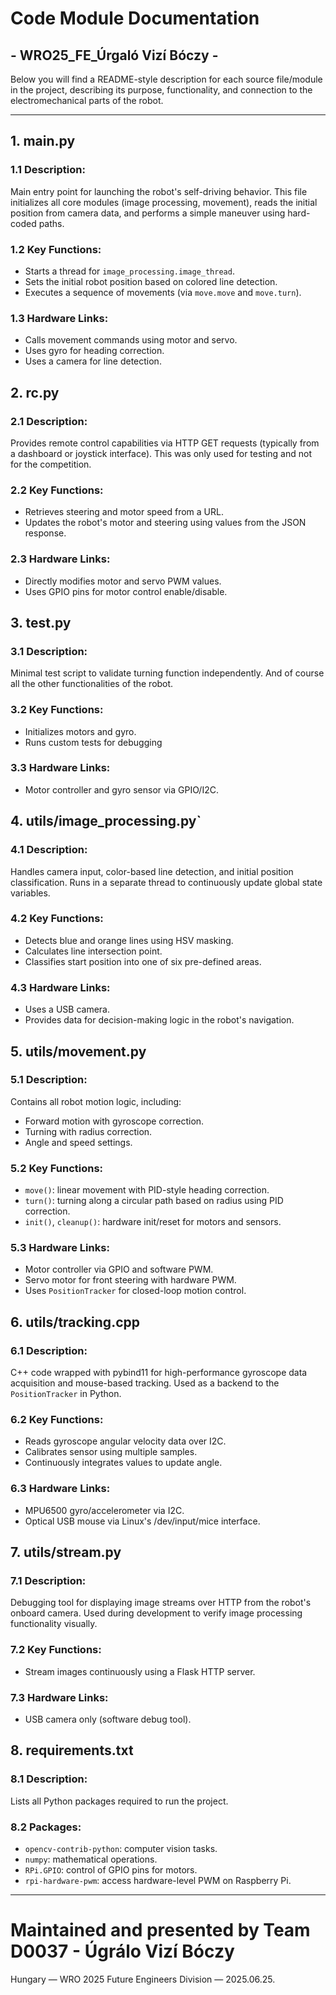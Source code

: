 # Code Module Documentation 
## - WRO25_FE_Úrgaló Vizí Bóczy -

Below you will find a README-style description for each source file/module in the project, describing its purpose, functionality, and connection to the electromechanical parts of the robot. 

---
## 1. main.py
### 1.1 Description:
Main entry point for launching the robot's self-driving behavior.
This file initializes all core modules (image processing, movement), reads the initial position from camera data, and performs a simple maneuver using hard-coded paths.

### 1.2 Key Functions:
- Starts a thread for `image_processing.image_thread`.
- Sets the initial robot position based on colored line detection.
- Executes a sequence of movements (via `move.move` and `move.turn`).

### 1.3 Hardware Links:
- Calls movement commands using motor and servo.
- Uses gyro for heading correction.
- Uses a camera for line detection.


## 2. rc.py
### 2.1 Description:
Provides remote control capabilities via HTTP GET requests (typically from a dashboard or joystick interface). This was only used for testing and not for the competition.

### 2.2 Key Functions:
- Retrieves steering and motor speed from a URL.
- Updates the robot's motor and steering using values from the JSON response.

### 2.3 Hardware Links:
- Directly modifies motor and servo PWM values.
- Uses GPIO pins for motor control enable/disable.


## 3. test.py
### 3.1 Description:
Minimal test script to validate turning function independently. And of course all the other functionalities of the robot.

### 3.2 Key Functions:
- Initializes motors and gyro.
- Runs custom tests for debugging

### 3.3 Hardware Links:
- Motor controller and gyro sensor via GPIO/I2C.


## 4. utils/image_processing.py`
### 4.1 Description:
Handles camera input, color-based line detection, and initial position classification.
Runs in a separate thread to continuously update global state variables.

### 4.2 Key Functions:
- Detects blue and orange lines using HSV masking.
- Calculates line intersection point.
- Classifies start position into one of six pre-defined areas.

### 4.3 Hardware Links:
- Uses a USB camera.
- Provides data for decision-making logic in the robot's navigation.


## 5. utils/movement.py
### 5.1 Description:
Contains all robot motion logic, including:
- Forward motion with gyroscope correction.
- Turning with radius correction.
- Angle and speed settings.

### 5.2 Key Functions:
- `move()`: linear movement with PID-style heading correction.
- `turn()`: turning along a circular path based on radius using PID correction.
- `init()`, `cleanup()`: hardware init/reset for motors and sensors.

### 5.3 Hardware Links:
- Motor controller via GPIO and software PWM.
- Servo motor for front steering with hardware PWM.
- Uses `PositionTracker` for closed-loop motion control.


## 6. utils/tracking.cpp
### 6.1 Description:
C++ code wrapped with pybind11 for high-performance gyroscope data acquisition and mouse-based tracking.
Used as a backend to the `PositionTracker` in Python.

### 6.2 Key Functions:
- Reads gyroscope angular velocity data over I2C.
- Calibrates sensor using multiple samples.
- Continuously integrates values to update angle.

### 6.3 Hardware Links:
- MPU6500 gyro/accelerometer via I2C.
- Optical USB mouse via Linux's /dev/input/mice interface.

## 7. utils/stream.py
### 7.1 Description:
Debugging tool for displaying image streams over HTTP from the robot's onboard camera.
Used during development to verify image processing functionality visually.

### 7.2 Key Functions:
- Stream images continuously using a Flask HTTP server.

### 7.3 Hardware Links:
- USB camera only (software debug tool).


## 8. requirements.txt
### 8.1 Description:
Lists all Python packages required to run the project.

### 8.2 Packages:
- `opencv-contrib-python`: computer vision tasks.
- `numpy`: mathematical operations.
- `RPi.GPIO`: control of GPIO pins for motors.
- `rpi-hardware-pwm`: access hardware-level PWM on Raspberry Pi.

---
# Maintained and presented by Team D0037 - Úgrálo Vizí Bóczy
Hungary — WRO 2025 Future Engineers Division — 2025.06.25.